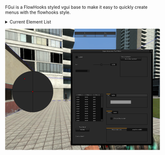 FGui is a FlowHooks styled vgui base to make it easy to quickly create menus with the flowhooks style.

<details>
<summary>Current Element List</summary>
  
- FHFrame (DFrame)
- FHContentFrame (DPanel)
- FHSection (DPanel with an FHContentFrame inside)
- FHCheckBox (DCheckBoxLabel)
- FHSlider (DNumSlider)
- FHDropDown (DComboBox)
- FHTabbedMenu (DPropertySheet)
- FHList (DListView)
- FHTextBox (DTextEntry)
- FHButton (DButton)
- FHColorButton (DButton)
- FHColorPicker (DFrame)
- FHBinder (DBiner)
- FHMiniMenu (DFrame)
- FHLabel (DLabel)
- FHRadar (DFrame)
  
More information & usage is providede at the top of `fgui.lua`
</details>

![Demo](images/demo.png)
